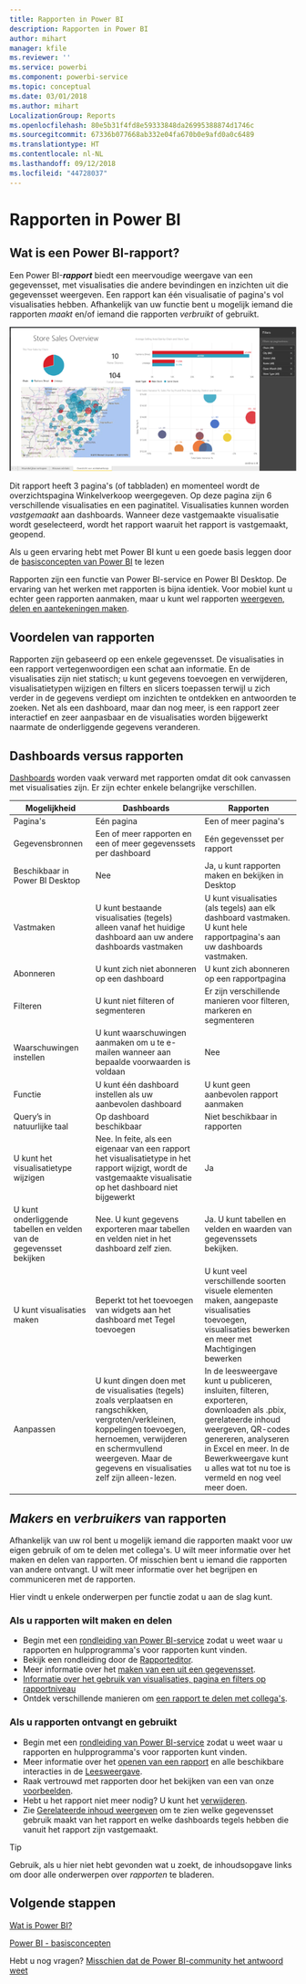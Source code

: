 ```yaml
---
title: Rapporten in Power BI
description: Rapporten in Power BI
author: mihart
manager: kfile
ms.reviewer: ''
ms.service: powerbi
ms.component: powerbi-service
ms.topic: conceptual
ms.date: 03/01/2018
ms.author: mihart
LocalizationGroup: Reports
ms.openlocfilehash: 80e5b31f4fd8e59333848da26995388874d1746c
ms.sourcegitcommit: 67336b077668ab332e04fa670b0e9afd0a0c6489
ms.translationtype: HT
ms.contentlocale: nl-NL
ms.lasthandoff: 09/12/2018
ms.locfileid: "44728037"
---
```

# <a name="reports-in-power-bi"></a>Rapporten in Power BI
## <a name="what-is-a-power-bi-report"></a>Wat is een Power BI-rapport?
Een Power BI-***rapport*** biedt een meervoudige weergave van een gegevensset, met visualisaties die andere bevindingen en inzichten uit die gegevensset weergeven.  Een rapport kan één visualisatie of pagina's vol visualisaties hebben. Afhankelijk van uw functie bent u mogelijk iemand die rapporten *maakt* en/of iemand die rapporten *verbruikt* of gebruikt.

![Rapportpagina](media/service-reports/reportview.png)

Dit rapport heeft 3 pagina's (of tabbladen) en momenteel wordt de overzichtspagina Winkelverkoop weergegeven. Op deze pagina zijn 6 verschillende visualisaties en een paginatitel. Visualisaties kunnen worden *vastgemaakt* aan dashboards. Wanneer deze vastgemaakte visualisatie wordt geselecteerd, wordt het rapport waaruit het rapport is vastgemaakt, geopend.

Als u geen ervaring hebt met Power BI kunt u een goede basis leggen door de [basisconcepten van Power BI](service-basic-concepts.md) te lezen

Rapporten zijn een functie van Power BI-service en Power BI Desktop. De ervaring van het werken met rapporten is bijna identiek. Voor mobiel kunt u echter geen rapporten aanmaken, maar u kunt wel rapporten [weergeven, delen en aantekeningen maken](consumer/mobile/mobile-reports-in-the-mobile-apps.md).

## <a name="advantages-of-reports"></a>Voordelen van rapporten
Rapporten zijn gebaseerd op een enkele gegevensset. De visualisaties in een rapport vertegenwoordigen een schat aan informatie. En de visualisaties zijn niet statisch; u kunt gegevens toevoegen en verwijderen, visualisatietypen wijzigen en filters en slicers toepassen terwijl u zich verder in de gegevens verdiept om inzichten te ontdekken en antwoorden te zoeken. Net als een dashboard, maar dan nog meer, is een rapport zeer interactief en zeer aanpasbaar en de visualisaties worden bijgewerkt naarmate de onderliggende gegevens veranderen.

## <a name="dashboards-versus-reports"></a>Dashboards versus rapporten
[Dashboards](service-dashboards.md) worden vaak verward met rapporten omdat dit ook canvassen met visualisaties zijn. Er zijn echter enkele belangrijke verschillen.  

| **Mogelijkheid** | **Dashboards** | **Rapporten** |
| --- | --- | --- |
| Pagina's |Eén pagina |Een of meer pagina's |
| Gegevensbronnen |Een of meer rapporten en een of meer gegevenssets per dashboard |Eén gegevensset per rapport |
| Beschikbaar in Power BI Desktop |Nee |Ja, u kunt rapporten maken en bekijken in Desktop |
| Vastmaken |U kunt bestaande visualisaties (tegels) alleen vanaf het huidige dashboard aan uw andere dashboards vastmaken |U kunt visualisaties (als tegels) aan elk dashboard vastmaken. U kunt hele rapportpagina's aan uw dashboards vastmaken. |
| Abonneren |U kunt zich niet abonneren op een dashboard |U kunt zich abonneren op een rapportpagina |
| Filteren |U kunt niet filteren of segmenteren |Er zijn verschillende manieren voor filteren, markeren en segmenteren |
| Waarschuwingen instellen |U kunt waarschuwingen aanmaken om u te e-mailen wanneer aan bepaalde voorwaarden is voldaan |Nee |
| Functie |U kunt één dashboard instellen als uw aanbevolen dashboard |U kunt geen aanbevolen rapport aanmaken |
| Query’s in natuurlijke taal |Op dashboard beschikbaar |Niet beschikbaar in rapporten |
| U kunt het visualisatietype wijzigen |Nee. In feite, als een eigenaar van een rapport het visualisatietype in het rapport wijzigt, wordt de vastgemaakte visualisatie op het dashboard niet bijgewerkt |Ja |
| U kunt onderliggende tabellen en velden van de gegevensset bekijken |Nee. U kunt gegevens exporteren maar tabellen en velden niet in het dashboard zelf zien. |Ja. U kunt tabellen en velden en waarden van gegevenssets bekijken. |
| U kunt visualisaties maken |Beperkt tot het toevoegen van widgets aan het dashboard met Tegel toevoegen |U kunt veel verschillende soorten visuele elementen maken, aangepaste visualisaties toevoegen, visualisaties bewerken en meer met Machtigingen bewerken |
| Aanpassen |U kunt dingen doen met de visualisaties (tegels) zoals verplaatsen en rangschikken, vergroten/verkleinen, koppelingen toevoegen, hernoemen, verwijderen en schermvullend weergeven. Maar de gegevens en visualisaties zelf zijn alleen-lezen. |In de leesweergave kunt u publiceren, insluiten, filteren, exporteren, downloaden als .pbix, gerelateerde inhoud weergeven, QR-codes genereren, analyseren in Excel en meer.  In de Bewerkweergave kunt u alles wat tot nu toe is vermeld en nog veel meer doen. |

## <a name="report-creators-and-report-consumers"></a>***Makers*** en ***verbruikers*** van rapporten
Afhankelijk van uw rol bent u mogelijk iemand die rapporten maakt voor uw eigen gebruik of om te delen met collega's. U wilt meer informatie over het maken en delen van rapporten. Of misschien bent u iemand die rapporten van andere ontvangt. U wilt meer informatie over het begrijpen en communiceren met de rapporten.

Hier vindt u enkele onderwerpen per functie zodat u aan de slag kunt.

### <a name="if-you-will-be-creating-and-sharing-reports"></a>Als u rapporten wilt maken en delen
* Begin met een [rondleiding van Power BI-service](service-basic-concepts.md) zodat u weet waar u rapporten en hulpprogramma's voor rapporten kunt vinden.
* Bekijk een rondleiding door de [Rapporteditor](service-the-report-editor-take-a-tour.md).
* Meer informatie over het [maken van een uit een gegevensset](service-report-create-new.md).
* [Informatie over het gebruik van visualisaties, pagina en filters op rapportniveau](power-bi-how-to-report-filter.md)
* Ontdek verschillende manieren om [een rapport te delen met collega's](service-share-dashboards.md).

### <a name="if-you-will-be-receiving-and-consuming-reports"></a>Als u rapporten ontvangt en gebruikt
* Begin met een [rondleiding van Power BI-service](service-basic-concepts.md) zodat u weet waar u rapporten en hulpprogramma's voor rapporten kunt vinden.
* Meer informatie over het [openen van een rapport](service-report-open.md) en alle beschikbare interacties in de [Leesweergave](service-reading-view-and-editing-view.md).
* Raak vertrouwd met rapporten door het bekijken van een van onze [voorbeelden](sample-tutorial-connect-to-the-samples.md).  
* Hebt u het rapport niet meer nodig? U kunt het [verwijderen](service-delete.md).
* Zie [Gerelateerde inhoud weergeven](service-related-content.md) om te zien welke gegevensset gebruik maakt van het rapport en welke dashboards tegels hebben die vanuit het rapport zijn vastgemaakt.

> [!TIP]
> Gebruik, als u hier niet hebt gevonden wat u zoekt, de inhoudsopgave links om door alle onderwerpen over *rapporten* te bladeren.
> 
> 

## <a name="next-steps"></a>Volgende stappen
[Wat is Power BI?](power-bi-overview.md) 

[Power BI - basisconcepten](service-basic-concepts.md)

Hebt u nog vragen? [Misschien dat de Power BI-community het antwoord weet](http://community.powerbi.com/)

